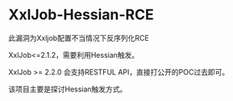 # XxlJob-Hessian-RCE
此漏洞为Xxljob配置不当情况下反序列化RCE

XxlJob&lt;=2.1.2，需要利用Hessian触发。

XxlJob >= 2.2.0 会支持RESTFUL API，直接打公开的POC过去即可。

该项目主要是探讨Hessian触发方式。
